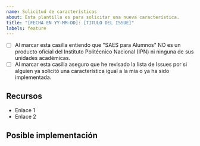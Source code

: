 ```yaml
---
name: Solicitud de características
about: Esta plantilla es para solicitar una nueva característica.
title: "[FECHA EN YY-MM-DD]: [TITULO DEL ISSUE]"
labels: feature
---
```


<!--- Para marcar las casillas reemplaza el espacio por una X dentro del cuadro -->
- [ ] Al marcar esta casilla entiendo que "SAES para Alumnos" NO es un producto oficial del Instituto Politécnico Nacional (IPN) ni ninguna de sus unidades académicas.
- [ ] Al marcar esta casilla aseguro que he revisado la lista de Issues por si alguien ya solicitó una característica igual a la mía o ya ha sido implementada.

<!--- Nota: Si eres desarrollador de aplicaciones Android, podrías desarrollarla por tu cuenta. Lee nuestras pautas para contribuir en https://github.com/RamiroEda/SAES-para-Alumnos/blob/master/CONTRIBUTING.md. -->

<!--- Provee un resumen general de la característica que te gustaría implementar en la aplicación -->

## Recursos
<!--- ¿Tienes imágenes, videos, aplicaciones que lo implementan? Incluye los enlaces en esta sección -->
- Enlace 1
- Enlace 2

## Posible implementación
<!--- NO ES OBLIGATORIO, agrega una descripción detallada de la posible implementación de la característica -->